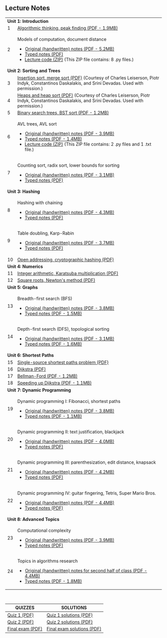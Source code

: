 <h2>Lecture Notes </h2>

<table class="tablewidth75" summary="See table caption for summary.">
<tbody>
<tr class="row">
<td colspan="3"><strong>Unit 1: Introduction</strong></td>
</tr>
<tr class="alt-row">
<td>1</td>
<td><a href="MIT6_006F11_lec01.pdf" data-smd-id="s108">Algorithmic thinking, peak finding&nbsp;<span class="nobr">(PDF - 1.9MB)</span></a></td>
</tr>
<tr class="row">
<td>2</td>
<td>
<p>Models of computation, document distance</p>
<ul>
<li><img src="inacessible.gif" alt="This resource may not render correctly in a screen reader." data-smd-id="s109" /><a href="MIT6_006F11_lec02_orig.pdf" data-smd-id="s110">Original (handwritten) notes&nbsp;<span class="nobr">(PDF - 5.2MB)</span></a></li>
<li><a href="MIT6_006F11_lec02.pdf" data-smd-id="s111">Typed notes (PDF)</a></li>
<li><a href="lec02_code.zip" data-smd-id="s112">Lecture code (ZIP)</a>&nbsp;(This ZIP file contains: 8 .py files.)</li>
</ul>
</td>
</tr>
<tr class="alt-row">
<td colspan="3"><strong>Unit 2: Sorting and Trees</strong></td>
</tr>
<tr class="row">
<td>3</td>
<td><a href="MIT6_006F11_lec03.pdf" data-smd-id="s113">Insertion sort, merge sort (PDF)</a>&nbsp;(Courtesy of Charles Leiserson, Piotr Indyk, Constantinos Daskalakis, and Srini Devadas. Used with permission.)</td>
</tr>
<tr class="alt-row">
<td>4</td>
<td><a href="MIT6_006F11_lec04.pdf" data-smd-id="s114">Heaps and heap sort (PDF)</a>&nbsp;(Courtesy of Charles Leiserson, Piotr Indyk, Constantinos Daskalakis, and Srini Devadas. Used with permission.)</td>
</tr>
<tr class="row">
<td>5</td>
<td><a href="MIT6_006F11_lec05.pdf" data-smd-id="s115">Binary search trees, BST sort&nbsp;<span class="nobr">(PDF - 1.2MB)</span></a></td>
</tr>
<tr class="alt-row">
<td>6</td>
<td>
<p>AVL trees, AVL sort</p>
<ul>
<li><img src="inacessible.gif" alt="This resource may not render correctly in a screen reader." data-smd-id="s116" /><a href="MIT6_006F11_lec06_orig.pdf" data-smd-id="s117">Original (handwritten) notes&nbsp;<span class="nobr">(PDF - 3.9MB)</span></a></li>
<li><a href="MIT6_006F11_lec06.pdf" data-smd-id="s118">Typed notes&nbsp;<span class="nobr">(PDF - 1.4MB)</span></a></li>
<li><a href="lec06_code.zip" data-smd-id="s119">Lecture code (ZIP)</a>&nbsp;(This ZIP file contains: 2 .py files and 1 .txt file.)</li>
</ul>
</td>
</tr>
<tr class="row">
<td>7</td>
<td>
<p>Counting sort, radix sort, lower bounds for sorting</p>
<ul>
<li><img src="inacessible.gif" alt="This resource may not render correctly in a screen reader." data-smd-id="s120" /><a href="MIT6_006F11_lec07_orig.pdf" data-smd-id="s121">Original (handwritten) notes&nbsp;<span class="nobr">(PDF - 3.1MB)</span></a></li>
<li><a href="MIT6_006F11_lec07.pdf" data-smd-id="s122">Typed notes (PDF)</a></li>
</ul>
</td>
</tr>
<tr class="alt-row">
<td colspan="3"><strong>Unit 3: Hashing</strong></td>
</tr>
<tr class="row">
<td>8</td>
<td>
<p>Hashing with chaining</p>
<ul>
<li><img src="inacessible.gif" alt="This resource may not render correctly in a screen reader." data-smd-id="s123" /><a href="MIT6_006F11_lec08_orig.pdf" data-smd-id="s124">Original (handwritten) notes&nbsp;<span class="nobr">(PDF - 4.3MB)</span></a></li>
<li><a href="MIT6_006F11_lec08.pdf" data-smd-id="s125">Typed notes (PDF)</a></li>
</ul>
</td>
</tr>
<tr class="alt-row">
<td>9</td>
<td>
<p>Table doubling, Karp-Rabin</p>
<ul>
<li><img src="inacessible.gif" alt="This resource may not render correctly in a screen reader." data-smd-id="s126" /><a href="MIT6_006F11_lec09_orig.pdf" data-smd-id="s127">Original (handwritten) notes&nbsp;<span class="nobr">(PDF - 3.7MB)</span></a></li>
<li><a href="MIT6_006F11_lec09.pdf" data-smd-id="s128">Typed notes (PDF)</a></li>
</ul>
</td>
</tr>
<tr class="row">
<td>10</td>
<td><a href="MIT6_006F11_lec10.pdf" data-smd-id="s129">Open addressing, cryptographic hashing (PDF)</a></td>
</tr>
<tr class="alt-row">
<td colspan="3"><strong>Unit 4: Numerics</strong></td>
</tr>
<tr class="row">
<td>11</td>
<td><a href="MIT6_006F11_lec11.pdf" data-smd-id="s130">Integer arithmetic, Karatsuba multiplication (PDF)</a></td>
</tr>
<tr class="alt-row">
<td>12</td>
<td><a href="MIT6_006F11_lec12.pdf" data-smd-id="s131">Square roots, Newton's method (PDF)</a></td>
</tr>
<tr class="row">
<td colspan="3"><strong>Unit 5: Graphs</strong></td>
</tr>
<tr class="alt-row">
<td>13</td>
<td>
<p>Breadth-first search (BFS)</p>
<ul>
<li><img src="inacessible.gif" alt="This resource may not render correctly in a screen reader." data-smd-id="s132" /><a href="MIT6_006F11_lec13_orig.pdf" data-smd-id="s133">Original (handwritten) notes&nbsp;<span class="nobr">(PDF - 3.8MB)</span></a></li>
<li><a href="MIT6_006F11_lec13.pdf" data-smd-id="s134">Typed notes&nbsp;<span class="nobr">(PDF - 1.5MB)</span></a></li>
</ul>
</td>
</tr>
<tr class="row">
<td>14</td>
<td>
<p>Depth-first search (DFS), topological sorting</p>
<ul>
<li><img src="inacessible.gif" alt="This resource may not render correctly in a screen reader." data-smd-id="s135" /><a href="MIT6_006F11_lec14_orig.pdf" data-smd-id="s136">Original (handwritten) notes&nbsp;<span class="nobr">(PDF - 3.1MB)</span></a></li>
<li><a href="MIT6_006F11_lec14.pdf" data-smd-id="s137">Typed notes&nbsp;<span class="nobr">(PDF - 1.6MB)</span></a></li>
</ul>
</td>
</tr>
<tr class="alt-row">
<td colspan="3"><strong>Unit 6: Shortest Paths</strong></td>
</tr>
<tr class="row">
<td>15</td>
<td><a href="MIT6_006F11_lec15.pdf" data-smd-id="s138">Single-source shortest paths problem (PDF)</a></td>
</tr>
<tr class="alt-row">
<td>16</td>
<td><a href="MIT6_006F11_lec16.pdf" data-smd-id="s139">Dijkstra (PDF)</a></td>
</tr>
<tr class="row">
<td>17</td>
<td><a href="MIT6_006F11_lec17.pdf" data-smd-id="s140">Bellman-Ford&nbsp;<span class="nobr">(PDF - 1.2MB)</span></a></td>
</tr>
<tr class="alt-row">
<td>18</td>
<td><a href="MIT6_006F11_lec18.pdf" data-smd-id="s141">Speeding up Dijkstra&nbsp;<span class="nobr">(PDF - 1.1MB)</span></a></td>
</tr>
<tr class="row">
<td colspan="3"><strong>Unit 7: Dynamic Programming</strong></td>
</tr>
<tr class="alt-row">
<td>19</td>
<td>
<p>Dynamic programming I: Fibonacci, shortest paths</p>
<ul>
<li><a href="MIT6_006F11_lec19_orig.pdf" data-smd-id="s142"><img src="inacessible.gif" alt="This resource may not render correctly in a screen reader." data-smd-id="s143" />Original (handwritten) notes&nbsp;<span class="nobr">(PDF - 3.8MB)</span></a></li>
<li><a href="MIT6_006F11_lec19.pdf" data-smd-id="s144">Typed notes&nbsp;<span class="nobr">(PDF - 1.1MB)</span></a></li>
</ul>
</td>
</tr>
<tr class="row">
<td>20</td>
<td>
<p>Dynamic programming II: text justification, blackjack</p>
<ul>
<li><img src="inacessible.gif" alt="This resource may not render correctly in a screen reader." data-smd-id="s145" /><a href="MIT6_006F11_lec20_orig.pdf" data-smd-id="s146">Original (handwritten) notes&nbsp;<span class="nobr">(PDF - 4.0MB)</span></a></li>
<li><a href="MIT6_006F11_lec20.pdf" data-smd-id="s147">Typed notes (PDF)</a></li>
</ul>
</td>
</tr>
<tr class="alt-row">
<td>21</td>
<td>
<p>Dynamic programming III: parenthesization, edit distance, knapsack</p>
<ul>
<li><img src="inacessible.gif" alt="This resource may not render correctly in a screen reader." data-smd-id="s148" /><a href="MIT6_006F11_lec21_orig.pdf" data-smd-id="s149">Original (handwritten) notes&nbsp;<span class="nobr">(PDF - 4.2MB)</span></a></li>
<li><a href="MIT6_006F11_lec21.pdf" data-smd-id="s150">Typed notes (PDF)</a></li>
</ul>
</td>
</tr>
<tr class="row">
<td>22</td>
<td>
<p>Dynamic programming IV: guitar fingering, Tetris, Super Mario Bros.</p>
<ul>
<li><img src="inacessible.gif" alt="This resource may not render correctly in a screen reader." data-smd-id="s151" /><a href="MIT6_006F11_lec22_orig.pdf" data-smd-id="s152">Original (handwritten) notes&nbsp;<span class="nobr">(PDF - 4.4MB)</span></a></li>
<li><a href="MIT6_006F11_lec22.pdf" data-smd-id="s153">Typed notes (PDF)</a></li>
</ul>
</td>
</tr>
<tr class="alt-row">
<td colspan="3"><strong>Unit 8: Advanced Topics</strong></td>
</tr>
<tr class="row">
<td>23</td>
<td>
<p>Computational complexity</p>
<ul>
<li><img src="inacessible.gif" alt="This resource may not render correctly in a screen reader." data-smd-id="s154" /><a href="MIT6_006F11_lec23_orig.pdf" data-smd-id="s155">Original (handwritten) notes&nbsp;<span class="nobr">(PDF - 3.9MB)</span></a></li>
<li><a href="MIT6_006F11_lec23.pdf" data-smd-id="s156">Typed notes (PDF)</a></li>
</ul>
</td>
</tr>
<tr class="alt-row">
<td>24</td>
<td>
<p>Topics in algorithms research</p>
<ul>
<li><img src="inacessible.gif" alt="This resource may not render correctly in a screen reader." data-smd-id="s157" /><a href="MIT6_006F11_lec24_orig.pdf" data-smd-id="s158">Original (handwritten) notes for second half of class&nbsp;<span class="nobr">(PDF - 4.4MB)</span></a></li>
<li><a href="MIT6_006F11_lec24.pdf" data-smd-id="s159">Typed notes&nbsp;<span class="nobr">(PDF - 1.8MB)</span></a></li>
</ul>
</td>
</tr>
</tbody>
</table>
</br>

<table class="tablewidth75" summary="See table caption for summary.">
<thead>
<tr>
<th scope="col">QUIZZES</th>
<th scope="col">SOLUTIONS</th>
</tr>
</thead>
<tbody>
<tr class="row">
<td><a href="exams/MIT6_006F11_quiz1.pdf">Quiz 1 (PDF)</a></td>
<td><a href="exams/MIT6_006F11_quiz1_sol.pdf">Quiz 1 solutions (PDF)</a></td>
</tr>
<tr class="alt-row">
<td><a href="exams/MIT6_006F11_quiz2.pdf">Quiz 2 (PDF)</a></td>
<td><a href="exams/MIT6_006F11_quiz2_sol.pdf">Quiz 2 solutions (PDF)</a></td>
</tr>
<tr class="row">
<td><a href="exams/MIT6_006F11_final.pdf">Final exam (PDF)</a></td>
<td><a href="exams/MIT6_006F11_final_sol.pdf">Final exam solutions (PDF)</a></td>
</tr>
</tbody>
</table>

</br>

